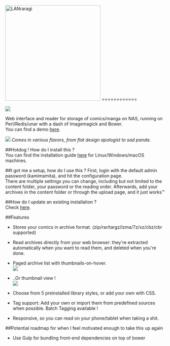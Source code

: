 <img alt="LANraragi" src="https://my.mixtape.moe/hyeekg.png" width="300">
============

[<img src="http://dockeri.co/image/difegue/lanraragi">](https://hub.docker.com/r/difegue/lanraragi/)

Web interface and reader for storage of comics/manga on NAS, running on Perl/Redis/unar with a dash of Imagemagick and Bower.  
You can find a demo [here](http://faglord.party/lanraragi).

![](https://a.pomf.cat/vpqvmq.png)
*Comes in various flavors, from flat design apologist to sad panda.*  
	
##Hotdog ! How do I install this ?  
You can find the installation guide [here](https://github.com/Difegue/LANraragi/wiki) for Linux/Windows/macOS machines.  

##I got me a setup, how do I use this ?
First, login with the default admin password (kamimamita), and hit the configuration page.  
There are multiple settings you can change, including but not limited to the content folder, your password or the reading order.
Afterwards, add your archives in the content folder or through the upload page, and it just works™  

##How do I update an existing installation ?  
Check [here](https://github.com/Difegue/LANraragi/wiki/Updating-LANraragi).  

##Features

* Stores your comics in archive format. (zip/rar/targz/lzma/7z/xz/cbz/cbr supported)  

* Read archives directly from your web browser: they're extracted automatically when you want to read them, and deleted when you're done. 

* Paged archive list with thumbnails-on-hover.  
![](https://a.pomf.cat/jooipu.png)

* ..Or thumbnail view !  
![](https://my.mixtape.moe/rloatv.png)

* Choose from 5 preinstalled library styles, or add your own with CSS.      

* Tag support: Add your own or import them from predefined sources when possible. Batch Tagging available !  

* Responsive, so you can read on your phone/tablet when taking a shit.  


##Potential roadmap for when I feel motivated enough to take this up again    

* Use Gulp for bundling front-end dependencies on top of bower  





